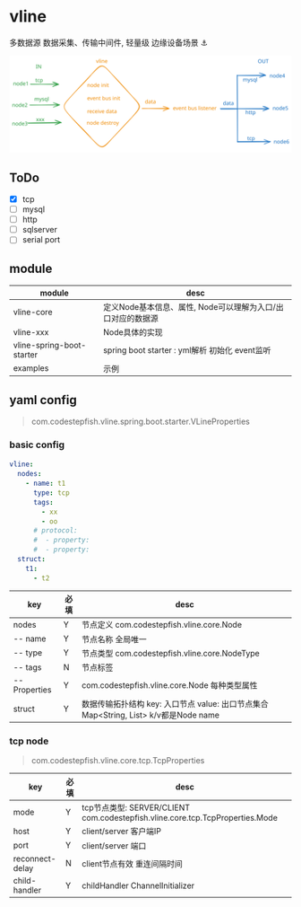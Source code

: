 # vline

多数据源 数据采集、传输中间件, 轻量级 边缘设备场景 ⚓

![alt text](/images/vline.svg)

## ToDo

- [x] tcp
- [ ] mysql
- [ ] http
- [ ] sqlserver
- [ ] serial port

## module

| module                    | desc                                     |
|---------------------------|------------------------------------------|
| vline-core                | 定义Node基本信息、属性, Node可以理解为入口/出口对应的数据源      |
| vline-xxx                 | Node具体的实现                                |
| vline-spring-boot-starter | spring boot starter : yml解析 初始化  event监听 |
| examples                  | 示例                                       |

## yaml config

> com.codestepfish.vline.spring.boot.starter.VLineProperties

### basic config

```yaml
vline:
  nodes:
    - name: t1
      type: tcp
      tags:
        - xx
        - oo
      # protocol:
      #  - property:
      #  - property:
  struct:
    t1:
      - t2
```

| key           | 必填 | desc                                                                         |
|---------------|----|------------------------------------------------------------------------------|
| nodes         | Y  | 节点定义 com.codestepfish.vline.core.Node                                        |
| -- name       | Y  | 节点名称 全局唯一                                                                    |
| -- type       | Y  | 节点类型 com.codestepfish.vline.core.NodeType                                    |
| -- tags       | N  | 节点标签                                                                         |
| -- Properties | Y  | com.codestepfish.vline.core.Node 每种类型属性                                      |
| struct        | Y  | 数据传输拓扑结构 key: 入口节点 value: 出口节点集合    Map<String, List<String>> k/v都是Node name |

### tcp node

> com.codestepfish.vline.core.tcp.TcpProperties

| key             | 必填 | desc                                                                      |
|-----------------|----|---------------------------------------------------------------------------|
| mode            | Y  | tcp节点类型: SERVER/CLIENT com.codestepfish.vline.core.tcp.TcpProperties.Mode |
| host            | Y  | client/server 客户端IP                                                       |
| port            | Y  | client/server 端口                                                          |
| reconnect-delay | N  | client节点有效 重连间隔时间                                                         |
| child-handler   | Y  | childHandler ChannelInitializer<SocketChannel>                            |                                                             |
